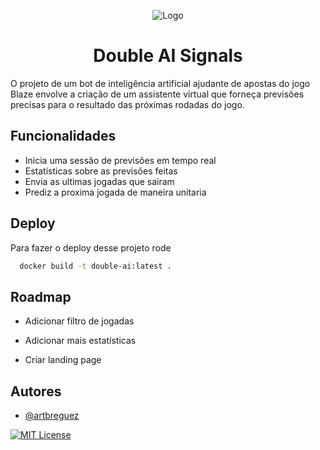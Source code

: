 <div align="center">

![Logo](https://camo.githubusercontent.com/a495c1e96b988850e562d5b7dafbf41ae3a4094ef7d64791cdab259d6869c2b7/68747470733a2f2f626c617a652e636f6d2f696d616765732f6c6f676f2d69636f6e2e706e67)
  
# Double AI Signals
</div>

O projeto de um bot de inteligência artificial ajudante de apostas do jogo Blaze envolve a criação de um assistente virtual que forneça previsões precisas para o resultado das próximas rodadas do jogo.

## Funcionalidades

- Inicia uma sessão de previsões em tempo real
- Estatísticas sobre as previsões feitas
- Envia as ultimas jogadas que sairam
- Prediz a proxima jogada de maneira unitaria


## Deploy

Para fazer o deploy desse projeto rode

```bash
  docker build -t double-ai:latest .
```


## Roadmap

- Adicionar filtro de jogadas

- Adicionar mais estatísticas

- Criar landing page



## Autores

- [@artbreguez](https://www.github.com/artbreguez)




[![MIT License](https://img.shields.io/badge/License-MIT-green.svg)](https://choosealicense.com/licenses/mit/)


